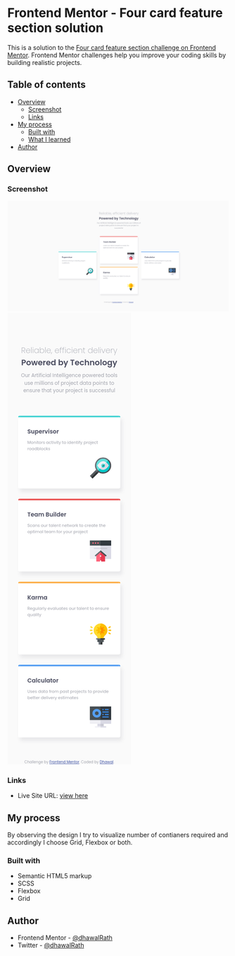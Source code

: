 # Frontend Mentor - Four card feature section solution

This is a solution to the [Four card feature section challenge on Frontend Mentor](https://www.frontendmentor.io/challenges/four-card-feature-section-weK1eFYK). Frontend Mentor challenges help you improve your coding skills by building realistic projects. 

## Table of contents

- [Overview](#overview)
  - [Screenshot](#screenshot)
  - [Links](#links)
- [My process](#my-process)
  - [Built with](#built-with)
  - [What I learned](#what-i-learned)
- [Author](#author)

## Overview

### Screenshot

![](./screenshots/desktop.png)
![](./screenshots/mobile.png)


### Links

- Live Site URL: [view here](https://dhawalrath.github.io/four-card-feature-section/)

## My process

By observing the design I try to visualize number of contianers required and accordingly I choose Grid, Flexbox or both.

### Built with

- Semantic HTML5 markup
- SCSS
- Flexbox
- Grid

## Author

- Frontend Mentor - [@dhawalRath](https://www.frontendmentor.io/profile/dhawalRath)
- Twitter - [@dhawalRath](https://www.twitter.com/dhawalRath)
